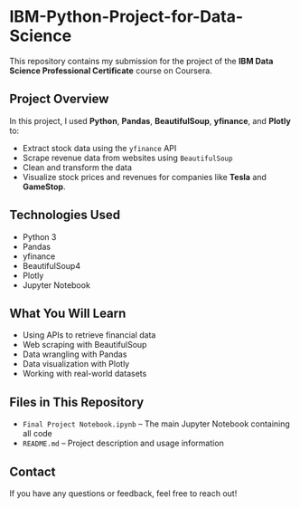 # IBM-Python-Project-for-Data-Science

This repository contains my submission for the project of the **IBM Data Science Professional Certificate** course on Coursera.

## Project Overview

In this project, I used **Python**, **Pandas**, **BeautifulSoup**, **yfinance**, and **Plotly** to:

- Extract stock data using the `yfinance` API
- Scrape revenue data from websites using `BeautifulSoup`
- Clean and transform the data
- Visualize stock prices and revenues for companies like **Tesla** and **GameStop**.

## Technologies Used

- Python 3
- Pandas
- yfinance
- BeautifulSoup4
- Plotly
- Jupyter Notebook

## What You Will Learn

- Using APIs to retrieve financial data
- Web scraping with BeautifulSoup
- Data wrangling with Pandas
- Data visualization with Plotly
- Working with real-world datasets

## Files in This Repository

- `Final Project Notebook.ipynb` – The main Jupyter Notebook containing all code
- `README.md` – Project description and usage information

## Contact

If you have any questions or feedback, feel free to reach out!


